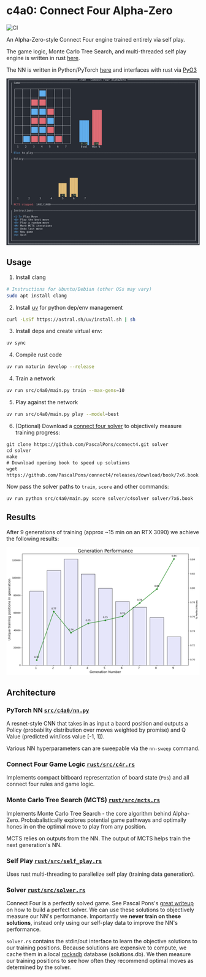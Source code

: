 # c4a0: Connect Four Alpha-Zero

![CI](https://github.com/advait/c4a0/actions/workflows/ci.yaml/badge.svg?ts=2)

An Alpha-Zero-style Connect Four engine trained entirely via self play.

The game logic, Monte Carlo Tree Search, and multi-threaded self play engine is written in rust
[here](https://github.com/advait/c4a0/tree/master/rust).

The NN is written in Python/PyTorch [here](https://github.com/advait/c4a0/tree/master/src/c4a0?ts=2)
and interfaces with rust via [PyO3](https://pyo3.rs/v0.22.2/)

![Terminal UI](https://raw.githubusercontent.com/advait/c4a0/refs/heads/master/images/tui.png)

## Usage

1. Install clang
```sh
# Instructions for Ubuntu/Debian (other OSs may vary)
sudo apt install clang
```

2. Install [uv](https://docs.astral.sh/uv/getting-started/installation/) for python dep/env management
```sh
curl -LsSf https://astral.sh/uv/install.sh | sh
```

3. Install deps and create virtual env:
```sh
uv sync
```

4. Compile rust code
```sh
uv run maturin develop --release
```

4. Train a network
```sh
uv run src/c4a0/main.py train --max-gens=10
```

5. Play against the network
```sh
uv run src/c4a0/main.py play --model=best
```

6. (Optional) Download a [connect four solver](https://github.com/PascalPons/connect4?ts=2) to
   objectively measure training progress:
```
git clone https://github.com/PascalPons/connect4.git solver
cd solver
make
# Download opening book to speed up solutions
wget https://github.com/PascalPons/connect4/releases/download/book/7x6.book
```

Now pass the solver paths to `train`, `score` and other commands:
```
uv run python src/c4a0/main.py score solver/c4solver solver/7x6.book
```

## Results
After 9 generations of training (approx ~15 min on an RTX 3090) we achieve the following results:

![Training Results](https://raw.githubusercontent.com/advait/c4a0/refs/heads/master/images/learning.png)

## Architecture

### PyTorch NN [`src/c4a0/nn.py`](https://github.com/advait/c4a0/blob/master/src/c4a0/nn.py?ts=2)

A resnet-style CNN that takes in as input a baord position and outputs a Policy (probability
distribution over moves weighted by promise) and Q Value (predicted win/loss value [-1, 1]).

Various NN hyperparameters can are sweepable via the `nn-sweep` command.

### Connect Four Game Logic [`rust/src/c4r.rs`](https://github.com/advait/c4a0/blob/master/rust/src/c4r.rs?ts=2)

Implements compact bitboard representation of board state (`Pos`) and all connect four rules
and game logic.

### Monte Carlo Tree Search (MCTS) [`rust/src/mcts.rs`](https://github.com/advait/c4a0/blob/master/rust/src/mcts.rs?ts=2)

Implements Monte Carlo Tree Search - the core algorithm behind Alpha-Zero. Probabalistically
explores potential game pathways and optimally hones in on the optimal move to play from any
position.

MCTS relies on outputs from the NN. The output of MCTS helps train the next generation's NN.

### Self Play [`rust/src/self_play.rs`](https://github.com/advait/c4a0/blob/master/rust/src/self_play.rs?ts=2)

Uses rust multi-threading to parallelize self play (training data generation).

### Solver [`rust/src/solver.rs`](https://github.com/advait/c4a0/blob/master/rust/src/solver.rs?ts=2)

Connect Four is a perfectly solved game. See Pascal Pons's [great
writeup](http://blog.gamesolver.org/) on how to build a perfect solver. We can use these solutions
to objectively measure our NN's performance. Importantly we **never train on these solutions**,
instead only using our self-play data to improve the NN's performance.

`solver.rs` contains the stdin/out interface to learn the objective solutions to our training
positions. Because solutions are expensive to compute, we cache them in a local
[rocksdb](https://docs.rs/rocksdb/latest/rocksdb/) database (solutions.db). We then measure our
training positions to see how often they recommend optimal moves as determined by the solver.
